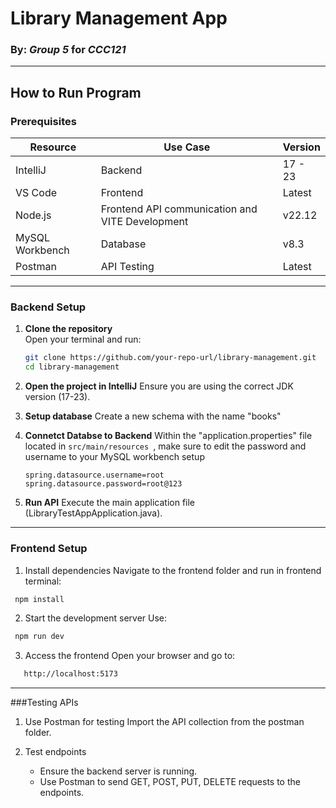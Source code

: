 # Library Management App

### By: *Group 5* for *CCC121*

---

## How to Run Program

### Prerequisites

| Resource        | Use Case                                        | Version   |
|-----------------|-------------------------------------------------|-----------|
| IntelliJ        | Backend                                         | 17 - 23   |
| VS Code         | Frontend                                        | Latest    |
| Node.js         | Frontend API communication and VITE Development | v22.12    |
| MySQL Workbench | Database                                        | v8.3      |
| Postman         | API Testing                                     | Latest    |

---

### Backend Setup
1. **Clone the repository**  
   Open your terminal and run:
      ```bash
      git clone https://github.com/your-repo-url/library-management.git
      cd library-management

2. **Open the project in IntelliJ**
   Ensure you are using the correct JDK version (17-23).

3. **Setup database**
   Create a new schema with the name "books"

4. **Connetct Databse to Backend**
   Within the "application.properties" file located in `src/main/resources `, make sure to edit the password and username to your MySQL workbench setup
   ```spring set-up file
   spring.datasource.username=root
   spring.datasource.password=root@123

5. **Run API**
   Execute the main application file (LibraryTestAppApplication.java).

---

### Frontend Setup

1. Install dependencies
   Navigate to the frontend folder and run in frontend terminal:
  ```bash
   npm install
 ```

2. Start the development server
Use:
  ```bash
   npm run dev
 ```

3. Access the frontend
Open your browser and go to:
```bash
   http://localhost:5173
 ```

---

###Testing APIs

1. Use Postman for testing
   Import the API collection from the postman folder.

2. Test endpoints
      - Ensure the backend server is running.</li>
      - Use Postman to send GET, POST, PUT, DELETE requests to the endpoints.</li>
